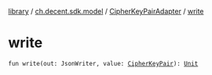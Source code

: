 [library](../../index.md) / [ch.decent.sdk.model](../index.md) / [CipherKeyPairAdapter](index.md) / [write](./write.md)

# write

`fun write(out: JsonWriter, value: `[`CipherKeyPair`](../../ch.decent.sdk.crypto/-wallet/-cipher-key-pair/index.md)`): `[`Unit`](https://kotlinlang.org/api/latest/jvm/stdlib/kotlin/-unit/index.html)